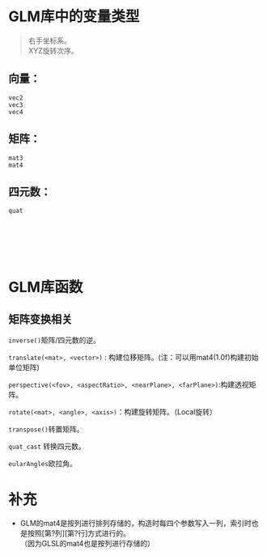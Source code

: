 # GLM库中的变量类型    

> 右手坐标系。    
> XYZ旋转次序。    

## 向量：  

`vec2`  
`vec3`  
`vec4`  

## 矩阵：  
`mat3`  
`mat4`  

## 四元数：    

`quat`    



<br />
<br />
<br />
<br />


# GLM库函数  


## 矩阵变换相关      

`inverse()`矩阵/四元数的逆。  

`translate(<mat>, <vector>)` : 构建位移矩阵。(注：可以用mat4(1.0f)构建初始单位矩阵)    

`perspective(<fov>, <aspectRatio>, <nearPlane>, <farPlane>)`:构建透视矩阵。    

`rotate(<mat>, <angle>, <axis>)`：构建旋转矩阵。（Local旋转）    

`transpose()`转置矩阵。      

`quat_cast` 转换四元数。    

`eularAngles`欧拉角。    

# 补充  

- GLM的mat4是按列进行排列存储的，构造时每四个参数写入一列，索引时也是按照[第?列][第?行]方式进行的。  
（因为GLSL的mat4也是按列进行存储的）  